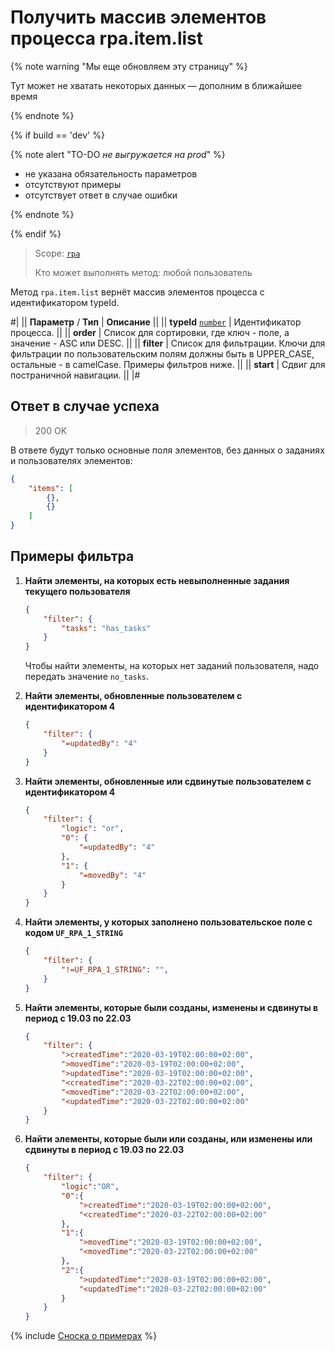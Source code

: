 # Получить массив элементов процесса rpa.item.list

{% note warning "Мы еще обновляем эту страницу" %}

Тут может не хватать некоторых данных — дополним в ближайшее время

{% endnote %}

{% if build == 'dev' %}

{% note alert "TO-DO _не выгружается на prod_" %}

- не указана обязательность параметров
- отсутствуют примеры
- отсутствует ответ в случае ошибки

{% endnote %}

{% endif %}

> Scope: [`rpa`](../../../scopes/permissions.md)
>
> Кто может выполнять метод: любой пользователь

Метод `rpa.item.list` вернёт массив элементов процесса с идентификатором typeId.

#|
|| **Параметр** / **Тип** | **Описание** ||
|| **typeId** 
[`number`](../../../data-types.md) | Идентификатор процесса. ||
|| **order**  |  Список для сортировки, где ключ - поле, а значение - ASC или DESC. ||
|| **filter**  | Список для фильтрации. Ключи для фильтрации по пользовательским полям должны быть в UPPER_CASE, остальные - в camelCase. Примеры фильтров ниже. ||
|| **start**  | Сдвиг для постраничной навигации. ||
|#

## Ответ в случае успеха

> 200 OK

В ответе будут только основные поля элементов, без данных о заданиях и пользователях элементов:

```json
{
    "items": [
        {},
        {}
    ]
}
```

## Примеры фильтра

1. **Найти элементы, на которых есть невыполненные задания текущего пользователя**

    ```json
    {
        "filter": {
            "tasks": "has_tasks"
        }
    }
    ```

    Чтобы найти элементы, на которых нет заданий пользователя, надо передать значение `no_tasks`.

2. **Найти элементы, обновленные пользователем с идентификатором 4**

    ```json
    {
        "filter": {
            "=updatedBy": "4"
        }
    }
    ```

3. **Найти элементы, обновленные или сдвинутые пользователем с идентификатором 4**

    ```json
    {
        "filter": {
            "logic": "or",
            "0": {
                "=updatedBy": "4"
            },
            "1": {
                "=movedBy": "4"
            }
        }
    }
    ```

4. **Найти элементы, у которых заполнено пользовательское поле с кодом `UF_RPA_1_STRING`**

    ```json
    {
        "filter": {
            "!=UF_RPA_1_STRING": "",
        }
    }
    ```

5. **Найти элементы, которые были созданы, изменены и сдвинуты в период с 19.03 по 22.03**

    ```json
    {
        "filter": {
            ">createdTime":"2020-03-19T02:00:00+02:00",
            ">movedTime":"2020-03-19T02:00:00+02:00",
            ">updatedTime":"2020-03-19T02:00:00+02:00",
            "<createdTime":"2020-03-22T02:00:00+02:00",
            "<movedTime":"2020-03-22T02:00:00+02:00",
            "<updatedTime":"2020-03-22T02:00:00+02:00"
        }
    }
    ```

6. **Найти элементы, которые были или созданы, или изменены или сдвинуты в период с 19.03 по 22.03**

    ```json
    {
        "filter": {
            "logic":"OR",
            "0":{
                ">createdTime":"2020-03-19T02:00:00+02:00",
                "<createdTime":"2020-03-22T02:00:00+02:00"
            },
            "1":{
                ">movedTime":"2020-03-19T02:00:00+02:00",
                "<movedTime":"2020-03-22T02:00:00+02:00"
            },
            "2":{
                ">updatedTime":"2020-03-19T02:00:00+02:00",
                "<updatedTime":"2020-03-22T02:00:00+02:00"
            }
        }
    }
    ```

{% include [Сноска о примерах](../../../../_includes/examples.md) %}